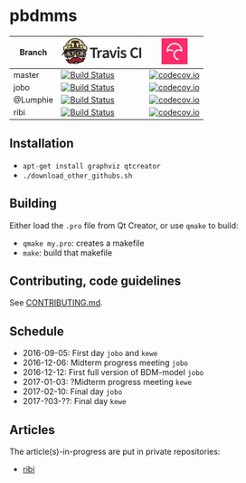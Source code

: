 # pbdmms

Branch|[![Travis CI logo](TravisCI.png)](https://travis-ci.org)|[![Codecov logo](Codecov.png)](https://www.codecov.io)
---|---|---
master|[![Build Status](https://travis-ci.org/richelbilderbeek/pbdmms.svg?branch=master)](https://travis-ci.org/richelbilderbeek/pbdmms)|[![codecov.io](https://codecov.io/github/richelbilderbeek/pbdmms/coverage.svg?branch=master)](https://codecov.io/github/richelbilderbeek/pbdmms?branch=master)
jobo|[![Build Status](https://travis-ci.org/richelbilderbeek/pbdmms.svg?branch=jobo)](https://travis-ci.org/richelbilderbeek/pbdmms)|[![codecov.io](https://codecov.io/github/richelbilderbeek/pbdmms/coverage.svg?branch=jobo)](https://codecov.io/github/richelbilderbeek/pbdmms?branch=jobo)
@Lumphie|[![Build Status](https://travis-ci.org/richelbilderbeek/pbdmms.svg?branch=Lumphie)](https://travis-ci.org/richelbilderbeek/pbdmms)|[![codecov.io](https://codecov.io/github/richelbilderbeek/pbdmms/coverage.svg?branch=Lumphie)](https://codecov.io/github/richelbilderbeek/pbdmms?branch=Lumphie)
ribi|[![Build Status](https://travis-ci.org/richelbilderbeek/pbdmms.svg?branch=ribi)](https://travis-ci.org/richelbilderbeek/pbdmms)|[![codecov.io](https://codecov.io/github/richelbilderbeek/pbdmms/coverage.svg?branch=ribi)](https://codecov.io/github/richelbilderbeek/pbdmms?branch=ribi)

## Installation

 * `apt-get install graphviz qtcreator`
 * `./download_other_githubs.sh`

## Building

Either load the `.pro` file from Qt Creator, or use `qmake` to build:

 * `qmake my.pro`: creates a makefile
 * `make`: build that makefile

## Contributing, code guidelines

See [CONTRIBUTING.md](CONTRIBUTING.md).

## Schedule

 * 2016-09-05: First day `jobo` and `kewe`
 * 2016-12-06: Midterm progress meeting `jobo`
 * 2016-12-12: First full version of BDM-model `jobo`
 * 2017-01-03: ?Midterm progress meeting `kewe`
 * 2017-02-10: Final day `jobo`
 * 2017-?03-??: Final day `kewe`

## Articles 

The article(s)-in-progress are put in private repositories:

 * [ribi](https://github.com/richelbilderbeek/distancer_article)
